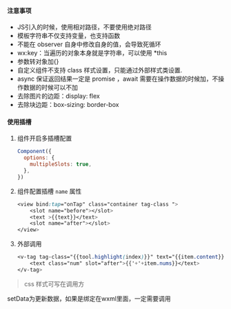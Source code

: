 #### 注意事项
- JS引入的时候，使用相对路径，不要使用绝对路径
- 模板字符串不仅支持变量，也支持函数
- 不能在 observer 自身中修改自身的值，会导致死循环
- wx:key：当遍历的对象本身就是字符串，可以使用 *this
- 参数转对象加{}
- 自定义组件不支持 class 样式设置，只能通过外部样式类设置.
-  async 保证返回结果一定是 promise ，await 需要在操作数据的时候加，不操作数据的时候可以不加
- 去除图片的边距：display: flex
- 去除块边距：box-sizing: border-box

#### 使用插槽

1. 组件开启多插槽配置

   ```javascript
   Component({
     options: {
       multipleSlots: true,
     },
   })
   ```

2. 组件配置插槽 `name` 属性

   ```css
   <view bind:tap="onTap" class="container tag-class ">
       <slot name="before"></slot>
       <text >{{text}}</text>
       <slot name="after"></slot>
   </view>
   ```

3. 外部调用

   ```css
   <v-tag tag-class="{{tool.highlight(index)}}" text="{{item.content}}">
       <text class="num" slot="after">{{'+'+item.nums}}</text>
   </v-tag>
   ```

> css 样式可写在调用方

setData为更新数据，如果是绑定在wxml里面，一定需要调用

